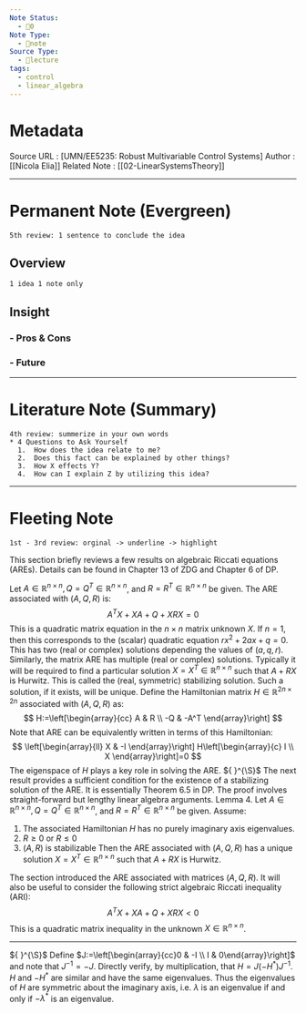 ```yaml
---
Note Status:
  - 🌱0
Note Type:
  - 📄note
Source Type:
  - 🏫lecture
tags:
  - control
  - linear_algebra
---
```

# Metadata
Source URL       : [UMN/EE5235: Robust Multivariable Control Systems]
Author              : [[Nicola Elia]]
Related Note     : [[02-LinearSystemsTheory]]


---

# Permanent Note (Evergreen)
	5th review: 1 sentence to conclude the idea
## Overview
	1 idea 1 note only


## Insight
### - Pros & Cons


### - Future


---

# Literature Note (Summary)
	4th review: summerize in your own words
	* 4 Questions to Ask Yourself
	  1.  How does the idea relate to me?
	  2.  Does this fact can be explained by other things?
	  3.  How X effects Y?
	  4.  How can I explain Z by utilizing this idea?


---

# Fleeting Note 
	1st - 3rd review: orginal -> underline -> highlight

This section briefly reviews a few results on algebraic Riccati equations (AREs). Details can be found in Chapter 13 of ZDG and Chapter 6 of DP.

Let $A \in \mathbb{R}^{n \times n}, Q=Q^T \in \mathbb{R}^{n \times n}$, and $R=R^T \in \mathbb{R}^{n \times n}$ be given. The ARE associated with $(A, Q, R)$ is:
$$
A^T X+X A+Q+X R X=0
$$
This is a quadratic matrix equation in the $n \times n$ matrix unknown $X$. If $n=1$, then this corresponds to the (scalar) quadratic equation $r x^2+2 a x+q=0$. This has two (real or complex) solutions depending the values of $(a, q, r)$. Similarly, the matrix ARE has multiple (real or complex) solutions. Typically it will be required to find a particular solution $X=X^T \in \mathbb{R}^{n \times n}$ such that $A+R X$ is Hurwitz. This is called the (real, symmetric) stabilizing solution. Such a solution, if it exists, will be unique.
Define the Hamiltonian matrix $H \in \mathbb{R}^{2 n \times 2 n}$ associated with $(A, Q, R)$ as:
$$
H:=\left[\begin{array}{cc}
A & R \\
-Q & -A^T
\end{array}\right]
$$
Note that ARE can be equivalently written in terms of this Hamiltonian:
$$
\left[\begin{array}{ll}
X & -I
\end{array}\right] H\left[\begin{array}{c}
I \\
X
\end{array}\right]=0
$$
The eigenspace of $H$ plays a key role in solving the ARE. ${ }^{\S}$ The next result provides a sufficient condition for the existence of a stabilizing solution of the ARE. It is essentially Theorem 6.5 in DP. The proof involves straight-forward but lengthy linear algebra arguments.
Lemma 4. Let $A \in \mathbb{R}^{n \times n}, Q=Q^T \in \mathbb{R}^{n \times n}$, and $R=R^T \in \mathbb{R}^{n \times n}$ be given. Assume:
1. The associated Hamiltonian $H$ has no purely imaginary axis eigenvalues.
2. $R \geq 0$ or $R \leq 0$
3. $(A, R)$ is stabilizable
Then the ARE associated with $(A, Q, R)$ has a unique solution $X=X^T \in \mathbb{R}^{n \times n}$ such that $A+R X$ is Hurwitz.

The section introduced the ARE associated with matrices $(A, Q, R)$. It will also be useful to consider the following strict algebraic Riccati inequality (ARI):
$$
A^T X+X A+Q+X R X<0
$$
This is a quadratic matrix inequality in the unknown $X \in \mathbb{R}^{n \times n}$.

---
${ }^{\S}$ Define $J:=\left[\begin{array}{cc}0 & -I \\ I & 0\end{array}\right]$ and note that $J^{-1}=-J$. Directly verify, by multiplication, that $H=J\left(-H^*\right) J^{-1}$. $H$ and $-H^*$ are similar and have the same eigenvalues. Thus the eigenvalues of $H$ are symmetric about the imaginary axis, i.e. $\lambda$ is an eigenvalue if and only if $-\lambda^*$ is an eigenvalue.


